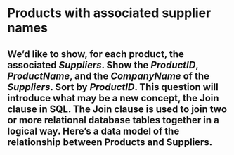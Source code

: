 # Products with associated supplier names

## We’d like to show, for each product, the associated *Suppliers*. Show the *ProductID*, *ProductName*, and the *CompanyName* of the *Suppliers*. Sort by *ProductID*. This question will introduce what may be a new concept, the Join clause in SQL. The Join clause is used to join two or more relational database tables together in a logical way. Here’s a data model of the relationship between Products and Suppliers.
